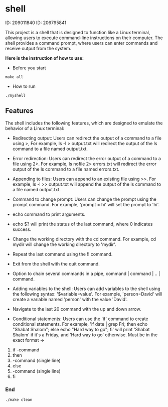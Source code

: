 # shell


ID: 209011840 ID: 206795841


This project is a shell that is designed to function like a Linux terminal, 
allowing users to execute command-line instructions on their computer. 
The shell provides a command prompt, 
where users can enter commands and receive output from the system.

**Here is the instruction of how to use:**

- Before you start

<div dir='ltr'>

    make all


</div>

* How to run
<div dir='ltr'>

    ./myshell


</div>

## Features
The shell includes the following features, which are designed to emulate the behavior of a Linux terminal:

* Redirecting output: Users can redirect the output of a command to a file using >, For example, ls -l > output.txt will redirect the output of the ls command to a file named output.txt.

* Error redirection: Users can redirect the error output of a command to a file using 2>. For example, ls nofile 2> errors.txt will redirect the error output of the ls command to a file named errors.txt.

* Appending to files: Users can append to an existing file using >>. For example, ls -l >> output.txt will append the output of the ls command to a file named output.txt.
* Command to change prompt: Users can change the prompt using the prompt command. For example, 'prompt = hi' will set the prompt to 'hi'.
* echo command to print arguments.
* echo $? will print the status of the last command, where 0 indicates success.
* Change the working directory with the cd command. For example, cd mydir will change the working directory to 'mydir'.
* Repeat the last command using the !! command.
* Exit from the shell with the quit command.
* Option to chain several commands in a pipe, command | command | .. | command.
* Adding variables to the shell: Users can add variables to the shell using the following syntax: '$variable=value'. For example, 'person=David' will create a variable named 'person' with the value 'David'.
* Navigate to the last 20 command with the up and down arrow.
* Conditional statements: Users can use the 'if' command to create conditional statements. For example, 'if date | grep Fri; then echo "Shabat Shalom"; else echo "Hard way to go"; fi' will print 'Shabat Shalom' if it's a Friday, and 'Hard way to go' otherwise.
Must be in the exact format ->
1. if -command
2. then
3. -command (single line)
4. else
5. -command (single line)
6. fi
### End

<div dir='ltr'>

    ./make clean

</div>
